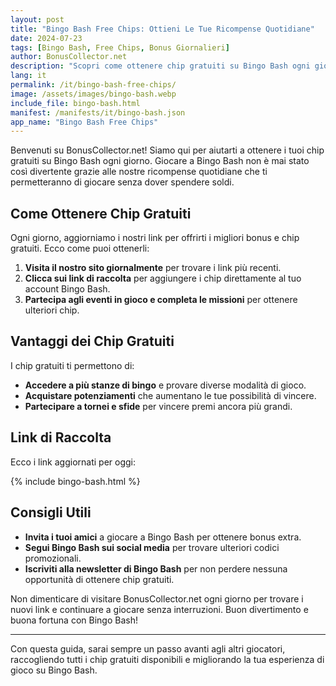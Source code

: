 ```yaml
---
layout: post
title: "Bingo Bash Free Chips: Ottieni Le Tue Ricompense Quotidiane"
date: 2024-07-23
tags: [Bingo Bash, Free Chips, Bonus Giornalieri]
author: BonusCollector.net
description: "Scopri come ottenere chip gratuiti su Bingo Bash ogni giorno con i nostri link aggiornati quotidianamente."
lang: it
permalink: /it/bingo-bash-free-chips/
image: /assets/images/bingo-bash.webp
include_file: bingo-bash.html
manifest: /manifests/it/bingo-bash.json
app_name: "Bingo Bash Free Chips"
---
```


Benvenuti su BonusCollector.net! Siamo qui per aiutarti a ottenere i tuoi chip gratuiti su Bingo Bash ogni giorno. Giocare a Bingo Bash non è mai stato così divertente grazie alle nostre ricompense quotidiane che ti permetteranno di giocare senza dover spendere soldi.

## Come Ottenere Chip Gratuiti

Ogni giorno, aggiorniamo i nostri link per offrirti i migliori bonus e chip gratuiti. Ecco come puoi ottenerli:

1. **Visita il nostro sito giornalmente** per trovare i link più recenti.
2. **Clicca sui link di raccolta** per aggiungere i chip direttamente al tuo account Bingo Bash.
3. **Partecipa agli eventi in gioco e completa le missioni** per ottenere ulteriori chip.

## Vantaggi dei Chip Gratuiti

I chip gratuiti ti permettono di:

- **Accedere a più stanze di bingo** e provare diverse modalità di gioco.
- **Acquistare potenziamenti** che aumentano le tue possibilità di vincere.
- **Partecipare a tornei e sfide** per vincere premi ancora più grandi.

## Link di Raccolta

Ecco i link aggiornati per oggi:

{% include bingo-bash.html %}

## Consigli Utili

- **Invita i tuoi amici** a giocare a Bingo Bash per ottenere bonus extra.
- **Segui Bingo Bash sui social media** per trovare ulteriori codici promozionali.
- **Iscriviti alla newsletter di Bingo Bash** per non perdere nessuna opportunità di ottenere chip gratuiti.

Non dimenticare di visitare BonusCollector.net ogni giorno per trovare i nuovi link e continuare a giocare senza interruzioni. Buon divertimento e buona fortuna con Bingo Bash!

--- 

Con questa guida, sarai sempre un passo avanti agli altri giocatori, raccogliendo tutti i chip gratuiti disponibili e migliorando la tua esperienza di gioco su Bingo Bash.